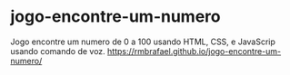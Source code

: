 # jogo-encontre-um-numero
Jogo encontre um numero de 0 a 100 usando HTML, CSS, e JavaScrip usando comando de voz.
https://rmbrafael.github.io/jogo-encontre-um-numero/
